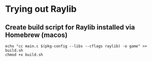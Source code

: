 # Trying out Raylib

## Create build script for Raylib installed via Homebrew (macos)
```
echo "cc main.c $(pkg-config --libs --cflags raylib) -o game" >> build.sh
chmod +x build.sh
```
